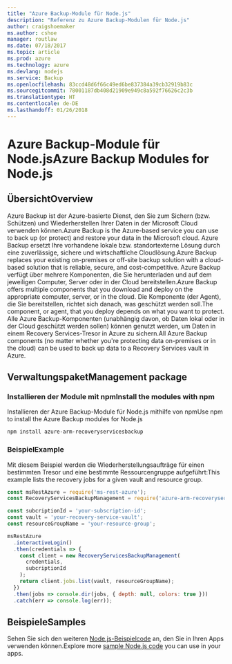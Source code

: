 ```yaml
---
title: "Azure Backup-Module für Node.js"
description: "Referenz zu Azure Backup-Modulen für Node.js"
author: craigshoemaker
ms.author: cshoe
manager: routlaw
ms.date: 07/18/2017
ms.topic: article
ms.prod: azure
ms.technology: azure
ms.devlang: nodejs
ms.service: Backup
ms.openlocfilehash: 83ccd48d6f66c49ed6be837384a39cb32919b83c
ms.sourcegitcommit: 78001187db408d21909e949c8a592f76626c2c3b
ms.translationtype: HT
ms.contentlocale: de-DE
ms.lasthandoff: 01/26/2018
---
```

# <a name="azure-backup-modules-for-nodejs"></a><span data-ttu-id="d065b-103">Azure Backup-Module für Node.js</span><span class="sxs-lookup"><span data-stu-id="d065b-103">Azure Backup Modules for Node.js</span></span>

## <a name="overview"></a><span data-ttu-id="d065b-104">Übersicht</span><span class="sxs-lookup"><span data-stu-id="d065b-104">Overview</span></span>

<span data-ttu-id="d065b-105">Azure Backup ist der Azure-basierte Dienst, den Sie zum Sichern (bzw. Schützen) und Wiederherstellen Ihrer Daten in der Microsoft Cloud verwenden können.</span><span class="sxs-lookup"><span data-stu-id="d065b-105">Azure Backup is the Azure-based service you can use to back up (or protect) and restore your data in the Microsoft cloud.</span></span> <span data-ttu-id="d065b-106">Azure Backup ersetzt Ihre vorhandene lokale bzw. standortexterne Lösung durch eine zuverlässige, sichere und wirtschaftliche Cloudlösung.</span><span class="sxs-lookup"><span data-stu-id="d065b-106">Azure Backup replaces your existing on-premises or off-site backup solution with a cloud-based solution that is reliable, secure, and cost-competitive.</span></span> <span data-ttu-id="d065b-107">Azure Backup verfügt über mehrere Komponenten, die Sie herunterladen und auf dem jeweiligen Computer, Server oder in der Cloud bereitstellen.</span><span class="sxs-lookup"><span data-stu-id="d065b-107">Azure Backup offers multiple components that you download and deploy on the appropriate computer, server, or in the cloud.</span></span> <span data-ttu-id="d065b-108">Die Komponente (der Agent), die Sie bereitstellen, richtet sich danach, was geschützt werden soll.</span><span class="sxs-lookup"><span data-stu-id="d065b-108">The component, or agent, that you deploy depends on what you want to protect.</span></span> <span data-ttu-id="d065b-109">Alle Azure Backup-Komponenten (unabhängig davon, ob Daten lokal oder in der Cloud geschützt werden sollen) können genutzt werden, um Daten in einem Recovery Services-Tresor in Azure zu sichern.</span><span class="sxs-lookup"><span data-stu-id="d065b-109">All Azure Backup components (no matter whether you're protecting data on-premises or in the cloud) can be used to back up data to a Recovery Services vault in Azure.</span></span> 

## <a name="management-package"></a><span data-ttu-id="d065b-110">Verwaltungspaket</span><span class="sxs-lookup"><span data-stu-id="d065b-110">Management package</span></span>

### <a name="install-the-modules-with-npm"></a><span data-ttu-id="d065b-111">Installieren der Module mit npm</span><span class="sxs-lookup"><span data-stu-id="d065b-111">Install the modules with npm</span></span>

<span data-ttu-id="d065b-112">Installieren der Azure Backup-Module für Node.js mithilfe von npm</span><span class="sxs-lookup"><span data-stu-id="d065b-112">Use npm to install the Azure Backup modules for Node.js</span></span>

```bash
npm install azure-arm-recoveryservicesbackup
```

### <a name="example"></a><span data-ttu-id="d065b-113">Beispiel</span><span class="sxs-lookup"><span data-stu-id="d065b-113">Example</span></span>

<span data-ttu-id="d065b-114">Mit diesem Beispiel werden die Wiederherstellungsaufträge für einen bestimmten Tresor und eine bestimmte Ressourcengruppe aufgeführt:</span><span class="sxs-lookup"><span data-stu-id="d065b-114">This example lists the recovery jobs for a given vault and resource group.</span></span>

```javascript
const msRestAzure = require('ms-rest-azure');
const RecoveryServicesBackupManagement = require('azure-arm-recoveryservicesbackup');

const subcriptionId = 'your-subscription-id';
const vault = 'your-recovery-service-vault';
const resourceGroupName = 'your-resource-group';

msRestAzure
  .interactiveLogin()
  .then(credentials => {
    const client = new RecoveryServicesBackupManagement(
      credentials,
      subcriptionId
    );
    return client.jobs.list(vault, resourceGroupName);
  })
  .then(jobs => console.dir(jobs, { depth: null, colors: true }))
  .catch(err => console.log(err));
```

## <a name="samples"></a><span data-ttu-id="d065b-115">Beispiele</span><span class="sxs-lookup"><span data-stu-id="d065b-115">Samples</span></span>

<span data-ttu-id="d065b-116">Sehen Sie sich den weiteren [Node.js-Beispielcode](https://azure.microsoft.com/resources/samples/?platform=nodejs) an, den Sie in Ihren Apps verwenden können.</span><span class="sxs-lookup"><span data-stu-id="d065b-116">Explore more [sample Node.js code](https://azure.microsoft.com/resources/samples/?platform=nodejs) you can use in your apps.</span></span>
